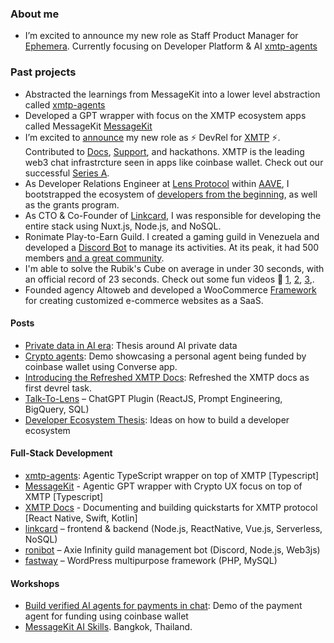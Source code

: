 ### About me

- I’m excited to announce my new role as Staff Product Manager for [Ephemera](https://ephemerahq.com/). Currently focusing on Developer Platform & AI [xmtp-agents](https://github.com/ephemeraHQ/xmtp-agents)

### Past projects
- Abstracted the learnings from MessageKit into a lower level abstraction called [xmtp-agents](https://github.com/ephemeraHQ/xmtp-agents)
- Developed a GPT wrapper with focus on the XMTP ecosystem apps called MessageKit [MessageKit](https://message-kit.org/)
- I’m excited to [announce](https://twitter.com/fabriguespe/status/1656334503319846919) my new role as ⚡️ DevRel for [XMTP](https://xmtp.org/) ⚡️. Contributed to [Docs](https://twitter.com/fabriguespe/status/1674819956297592832), [Support](https://discord.com/invite/xmtp), and hackathons. XMTP is the leading web3 chat infrastrcture seen in apps like coinbase wallet. Check out our successful [Series A](https://blog.xmtp.com/series-a/).
- As Developer Relations Engineer at [Lens Protocol](https://twitter.com/LensProtocol) within [AAVE](https://aave.com/), I bootstrapped the ecosystem of [developers from the beginning](https://medium.com/@fabriguespe/developer-ecosystems-thesis-a109694ce5c4), as well as the grants program.
- As CTO & Co-Founder of [Linkcard](https://linkcard.app/), I was responsible for developing the entire stack using Nuxt.js, Node.js, and NoSQL.
- Ronimate Play-to-Earn Guild. I created a gaming guild in Venezuela and developed a [Discord Bot](https://github.com/fabriguespe/ronibot) to manage its activities. At its peak, it had 500 members [and a great community](https://twitter.com/fabriguespe/status/1479450280907448320).
- I'm able to solve the Rubik's Cube on average in under 30 seconds, with an official record of 23 seconds. Check out some fun videos 🤣 [1](https://twitter.com/fabriguespe/status/1677089304470859777), [2](https://www.youtube.com/shorts/4Mg5uUTI07Q), [3](https://www.youtube.com/shorts/oFs7KQm0h-8),.
- Founded agency Altoweb and developed a WooCommerce [Framework](https://github.com/fabriguespe) for creating customized e-commerce websites as a SaaS.

#### Posts

- [Private data in AI era](https://x.com/humanagent_eth/status/1880444409889558587): Thesis around AI private data
- [Crypto agents](https://x.com/xmtp_/status/1867254407819415653): Demo showcasing a personal agent being funded by coinbase wallet using Converse app.
- [Introducing the Refreshed XMTP Docs](https://x.com/humanagent_eth/status/1674819956297592832): Refreshed the XMTP docs as first devrel task.
- [Talk-To-Lens](https://twitter.com/fabriguespe/status/1653242360204242944) – ChatGPT Plugin (ReactJS, Prompt Engineering, BigQuery, SQL)
- [Developer Ecosystem Thesis](https://medium.com/@fabriguespe/developer-ecosystems-thesis-a109694ce5c4): Ideas on how to build a developer ecosystem
  
#### Full-Stack Development

- [xmtp-agents](https://github.com/ephemeraHQ/xmtp-agents): Agentic TypeScript wrapper on top of XMTP [Typescript]
- [MessageKit](https://messagekit.org/) - Agentic GPT wrapper with Crypto UX focus on top of XMTP [Typescript]
- [XMTP Docs](https://docs.xmtp.org/) - Documenting and building quickstarts for XMTP protocol [React Native, Swift, Kotlin]
- [linkcard](https://linkcard.app/) – frontend & backend (Node.js, ReactNative, Vue.js, Serverless, NoSQL)
- [ronibot](https://github.com/fabriguespe/ronibot) – Axie Infinity guild management bot (Discord, Node.js, Web3js)
- [fastway⁣](https://github.com/fabriguespe/fastway) – WordPress multipurpose framework (PHP, MySQL)

#### Workshops

- [Build verified AI agents for payments in chat](https://www.youtube.com/watch?v=lEuFUKv9QHw): Demo of the payment agent for funding using coinbase wallet
- [MessageKit AI Skills](https://youtu.be/4pfdHL3n908?t=16814). Bangkok, Thailand.
